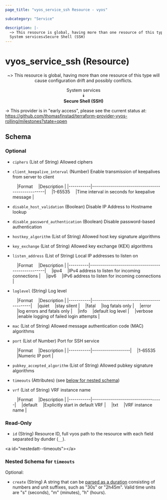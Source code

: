 ```yaml
---
page_title: "vyos_service_ssh Resource - vyos"

subcategory: "Service"

description: |- 
  ~> This resource is global, having more than one resource of this type will cause configuration drift and possibly conflicts.
  System services⯯Secure Shell (SSH)
---
```


# vyos_service_ssh (Resource)
<center>

~> This resource is global, having more than one resource of this type will cause configuration drift and possibly conflicts.

System services  
⯯  
**Secure Shell (SSH)**


</center>

-> This provider is in "early access", please see the current status at: https://github.com/thomasfinstad/terraform-provider-vyos-rolling/milestones?state=open

## Schema

### Optional

- `ciphers` (List of String) Allowed ciphers
- `client_keepalive_interval` (Number) Enable transmission of keepalives from server to client

    &emsp;|Format   &emsp;|Description                                     |
    |-----------|--------------------------------------------------|
    &emsp;|1-65535  &emsp;|Time interval in seconds for keepalive message  |
- `disable_host_validation` (Boolean) Disable IP Address to Hostname lookup
- `disable_password_authentication` (Boolean) Disable password-based authentication
- `hostkey_algorithm` (List of String) Allowed host key signature algorithms
- `key_exchange` (List of String) Allowed key exchange (KEX) algorithms
- `listen_address` (List of String) Local IP addresses to listen on

    &emsp;|Format  &emsp;|Description                                      |
    |----------|---------------------------------------------------|
    &emsp;|ipv4    &emsp;|IPv4 address to listen for incoming connections  |
    &emsp;|ipv6    &emsp;|IPv6 address to listen for incoming connections  |
- `loglevel` (String) Log level

    &emsp;|Format   &emsp;|Description                              |
    |-----------|-------------------------------------------|
    &emsp;|quiet    &emsp;|stay silent                              |
    &emsp;|fatal    &emsp;|log fatals only                          |
    &emsp;|error    &emsp;|log errors and fatals only               |
    &emsp;|info     &emsp;|default log level                        |
    &emsp;|verbose  &emsp;|enable logging of failed login attempts  |
- `mac` (List of String) Allowed message authentication code (MAC) algorithms
- `port` (List of Number) Port for SSH service

    &emsp;|Format   &emsp;|Description      |
    |-----------|-------------------|
    &emsp;|1-65535  &emsp;|Numeric IP port  |
- `pubkey_accepted_algorithm` (List of String) Allowed pubkey signature algorithms
- `timeouts` (Attributes) (see [below for nested schema](#nestedatt--timeouts))
- `vrf` (List of String) VRF instance name

    &emsp;|Format   &emsp;|Description                      |
    |-----------|-----------------------------------|
    &emsp;|default  &emsp;|Explicitly start in default VRF  |
    &emsp;|txt      &emsp;|VRF instance name                |

### Read-Only

- `id` (String) Resource ID, full vyos path to the resource with each field separated by dunder (`__`).

&lt;a id=&#34;nestedatt--timeouts&#34;&gt;&lt;/a&gt;
### Nested Schema for `timeouts`

Optional:

- `create` (String) A string that can be [parsed as a duration](https://pkg.go.dev/time#ParseDuration) consisting of numbers and unit suffixes, such as &#34;30s&#34; or &#34;2h45m&#34;. Valid time units are &#34;s&#34; (seconds), &#34;m&#34; (minutes), &#34;h&#34; (hours).  

